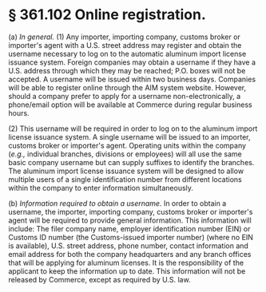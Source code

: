 # §  361.102   Online registration.

(a) *In general.* (1) Any importer, importing company, customs broker or importer's agent with a U.S. street address may register and obtain the username necessary to log on to the automatic aluminum import license issuance system. Foreign companies may obtain a username if they have a U.S. address through which they may be reached; P.O. boxes will not be accepted. A username will be issued within two business days. Companies will be able to register online through the AIM system website. However, should a company prefer to apply for a username non-electronically, a phone/email option will be available at Commerce during regular business hours.


(2) This username will be required in order to log on to the aluminum import license issuance system. A single username will be issued to an importer, customs broker or importer's agent. Operating units within the company (*e.g.,* individual branches, divisions or employees) will all use the same basic company username but can supply suffixes to identify the branches. The aluminum import license issuance system will be designed to allow multiple users of a single identification number from different locations within the company to enter information simultaneously.


(b) *Information required to obtain a username.* In order to obtain a username, the importer, importing company, customs broker or importer's agent will be required to provide general information. This information will include: The filer company name, employer identification number (EIN) or Customs ID number (the Customs-issued importer number) (where no EIN is available), U.S. street address, phone number, contact information and email address for both the company headquarters and any branch offices that will be applying for aluminum licenses. It is the responsibility of the applicant to keep the information up to date. This information will not be released by Commerce, except as required by U.S. law.




